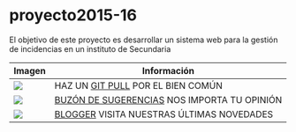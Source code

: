 # proyecto2015-16

El objetivo de este proyecto es desarrollar un sistema web para la gestión de incidencias en un instituto de Secundaria

| Imagen | Información |
| ------ | -------- |
| ![](http://findicons.com/files/icons/584/the_last_order_plus/128/alarm.png) | HAZ UN [GIT PULL](https://github.com/profeIAP/panelDeControl/wiki#actualizaci%C3%B3n) POR EL BIEN COMÚN |
| ![](http://findicons.com/files/icons/2209/beos/128/beos_mailbox.png) | [BUZÓN DE SUGERENCIAS](https://docs.google.com/spreadsheets/d/1GWBdArQ-0j-Db2zIGtvORs9uhucbrG9X1V1fWlzMtlo/edit#gid=0) NOS IMPORTA TU OPINIÓN |
| ![](http://findicons.com/files/icons/1066/orb/96/blogger.png) | [BLOGGER](http://semillerodeempresas.blogspot.com.es/) VISITA NUESTRAS ÚLTIMAS NOVEDADES |
